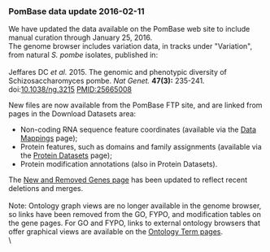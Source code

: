 ### PomBase data update 2016-02-11

We have updated the data available on the PomBase web site to include
manual curation through January 25, 2016.\
The genome browser includes variation data, in tracks under "Variation",
from natural *S. pombe* isolates, published in:\
\
Jeffares DC *et al.* 2015. The genomic and phenotypic diversity of
Schizosaccharomyces pombe. *Nat Genet.* **47(3):** 235-241.
doi:[10.1038/ng.3215](http://dx.doi.org/10.1038/ng.3215)
[PMID:25665008](http://www.ncbi.nlm.nih.gov/pubmed/?term=25665008)

New files are now available from the PomBase FTP site, and are linked
from pages in the Download Datasets area:

-   Non-coding RNA sequence feature coordinates (available via the [Data
    Mappings](/downloads/data-mappings) page);
-   Protein features, such as domains and family assignments (available
    via the [Protein Datasets](/downloads/protein-datasets) page);
-   Protein modification annotations (also in Protein Datasets).

The [New and Removed Genes page](/status/new-and-removed-genes) has been
updated to reflect recent deletions and merges.\
\
Note: Ontology graph views are no longer available in the genome
browser, so links have been removed from the GO, FYPO, and modification
tables on the gene pages. For GO and FYPO, links to external ontology
browsers that offer graphical views are available on the [Ontology Term
pages](/documentation/ontology-term-page).\
\

